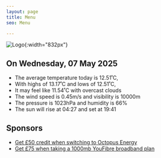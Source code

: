 ```yaml
---
layout: page
title: Menu
seo: Menu

---
```


![Logo](/images/logo.jpg){:width="832px"}

<!-- weather_marker starts -->
## On Wednesday, 07 May 2025

- The average temperature today is 12.51˚C,
- With highs of 13.17˚C and lows of 12.51˚C,
- It may feel like 11.54˚C with overcast clouds
- The wind speed is 0.45m/s and visibility is 10000m
- The pressure is 1023hPa and humidity is 66%
- The sun will rise at 04:27 and set at 19:41

<!-- weather_marker ends -->

## Sponsors

- [Get £50 credit when switching to Octopus Energy](https://bit.ly/3oD1nnS)
- [Get £75 when taking a 1000mb YouFibre broadband plan](https://aklam.io/91zWhU?)
